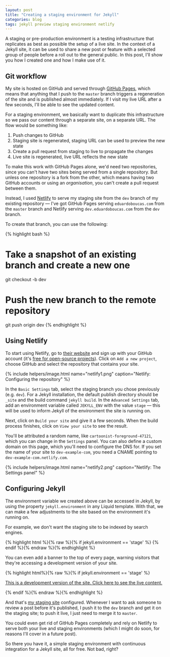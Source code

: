 ```yaml
---
layout: post
title: "Creating a staging environment for Jekyll"
categories: blog
tags: jekyll preview staging environment netlify
---
```

A staging or pre-production environment is a testing infrastructure that replicates as best as possible the setup of a live site. In the context of a Jekyll site, it can be used to share a new post or feature with a selected group of people before a roll out to the general public. In this post, I'll show you how I created one and how I make use of it.<!--more-->

## Git workflow

My site is hosted on GitHub and served through [GitHub Pages](https://pages.github.com/), which means that anything that I push to the `master` branch triggers a regeneration of the site and is published almost immediately. If I visit my live URL after a few seconds, I'll be able to see the updated content.

For a staging environment, we basically want to duplicate this infrastructure so we pass our content through a separate site, on a separate URL. The flow would be something like:

1. Push changes to GitHub
1. Staging site is regenerated, staging URL can be used to preview the new state
1. Create a pull request from staging to live to propagate the changes
1. Live site is regenerated, live URL reflects the new state

To make this work with GitHub Pages alone, we'd need two repositories, since you can't have two sites being served from a single repository. But unless one repository is a fork from the other, which means having two GitHub accounts or using an *organisation*, you can't create a pull request between them.

Instead, I used [Netlify](https://netlify.com) to serve my staging site from the `dev` branch of my existing repository — I've got GitHub Pages serving `eduardoboucas.com` from the `master` branch and Netlify serving `dev.eduardoboucas.com` from the `dev` branch.

To create that branch, you can use the following:

{% highlight bash %}
# Take a snapshot of an existing branch and create a new one
git checkout -b dev

# Push the new branch to the remote repository
git push origin dev
{% endhighlight %}

## Using Netlify

To start using Netlify, go to [their website](https://netlify.com) and sign up with your GitHub account (it's [free for open-source projects](https://www.netlify.com/pricing/)). Click on `Add a new project`, choose GitHub and select the repository that contains your site.

{% include helpers/image.html name="netlify1.png" caption="Netlify: Configuring the repository" %}

In the `Basic Settings` tab, select the staging branch you chose previously (e.g. `dev`). For a Jekyll installation, the default publish directory should be `_site` and the build command `jekyll build`. In the `Advanced Settings` tab, add an environment variable called `JEKYLL_ENV` with the value `stage` — this will be used to inform Jekyll of the environment the site is running on.

Next, click on `Build your site` and give it a few seconds. When the build process finishes, click on `View your site` to see the result.

You'll be attributed a random name, like `cartoonist-foreground-47121`, which you can change in the `Settings` panel. You can also define a custom domain on this page, which you'll need to configure the DNS for. If you set the name of your site to `dev-example-com`, you need a CNAME pointing to `dev-example-com.netlify.com`.

{% include helpers/image.html name="netlify2.png" caption="Netlify: The Settings panel" %}

## Configuring Jekyll

The environment variable we created above can be accessed in Jekyll, by using the property `jekyll.environment` in any Liquid template. With that, we can make a few adjustments to the site based on the environment it's running on.

For example, we don't want the staging site to be indexed by search engines.

{% highlight html %}{% raw %}{% if jekyll.environment == 'stage' %}
  <meta name="robots" content="noindex">
{% endif %}{% endraw %}{% endhighlight %}

You can even add a banner to the top of every page, warning visitors that they're accessing a development version of your site.

{% highlight html%}{% raw %}{% if jekyll.environment == 'stage' %}
  <p class="banner">
    <a href="https://eduardoboucas.com">
      This is a development version of the site. Click here to see the live content.
    </a>
  </p>
{% endif %}{% endraw %}{% endhighlight %}

And that's [my staging site](http://dev.eduardoboucas.com) configured. Whenever I want to ask someone to review a post before it's published, I push it to the `dev` branch and get it on the staging site; to push it live, I just need to merge it to `master`.

You could even get rid of GitHub Pages completely and rely on Netlify to serve both your live and staging environments (which I might do soon, for reasons I'll cover in a future post).

So there you have it, a simple staging environment with continuous integration for a Jekyll site, all for free. Not bad, right?<!--tomb-->

